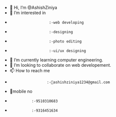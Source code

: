 - 👋 Hi, I’m @AshishZiniya
- 👀 I’m interested in 
-                       :-web developing
-                       :-designing
-                       :-photo editing
-                       :-ui/ux designing
- 🌱 I’m currently learning computer engineering.
- 💞️ I’m looking to collaborate on web developement.
- 📫 How to reach me  
-                      :-📧ashishziniya1234@gmail.com 
- 📴mobile no
-               :-9510310683
-               :-9316451634

<!---
AshishZiniya/AshishZiniya is a ✨ special ✨ repository because its `README.md` (this file) appears on your GitHub profile.
You can click the Preview link to take a look at your changes.
--->
